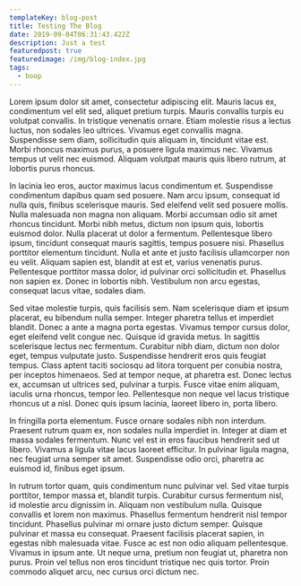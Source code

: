 ```yaml
---
templateKey: blog-post
title: Testing The Blog
date: 2019-09-04T06:31:43.422Z
description: Just a test
featuredpost: true
featuredimage: /img/blog-index.jpg
tags:
  - boop
---
```

Lorem ipsum dolor sit amet, consectetur adipiscing elit. Mauris lacus ex, condimentum vel elit sed, aliquet pretium turpis. Mauris convallis turpis eu volutpat convallis. In tristique venenatis ornare. Etiam molestie risus a lectus luctus, non sodales leo ultrices. Vivamus eget convallis magna. Suspendisse sem diam, sollicitudin quis aliquam in, tincidunt vitae est. Morbi rhoncus maximus purus, a posuere ligula maximus nec. Vivamus tempus ut velit nec euismod. Aliquam volutpat mauris quis libero rutrum, at lobortis purus rhoncus.



In lacinia leo eros, auctor maximus lacus condimentum et. Suspendisse condimentum dapibus quam sed posuere. Nam arcu ipsum, consequat id nulla quis, finibus scelerisque mauris. Sed eleifend velit sed posuere mollis. Nulla malesuada non magna non aliquam. Morbi accumsan odio sit amet rhoncus tincidunt. Morbi nibh metus, dictum non ipsum quis, lobortis euismod dolor. Nulla placerat ut dolor a fermentum. Pellentesque libero ipsum, tincidunt consequat mauris sagittis, tempus posuere nisi. Phasellus porttitor elementum tincidunt. Nulla et ante et justo facilisis ullamcorper non eu velit. Aliquam sapien est, blandit at est et, varius venenatis purus. Pellentesque porttitor massa dolor, id pulvinar orci sollicitudin et. Phasellus non sapien ex. Donec in lobortis nibh. Vestibulum non arcu egestas, consequat lacus vitae, sodales diam.



Sed vitae molestie turpis, quis facilisis sem. Nam scelerisque diam et ipsum placerat, eu bibendum nulla semper. Integer pharetra tellus et imperdiet blandit. Donec a ante a magna porta egestas. Vivamus tempor cursus dolor, eget eleifend velit congue nec. Quisque id gravida metus. In sagittis scelerisque lectus nec fermentum. Curabitur nibh diam, dictum non dolor eget, tempus vulputate justo. Suspendisse hendrerit eros quis feugiat tempus. Class aptent taciti sociosqu ad litora torquent per conubia nostra, per inceptos himenaeos. Sed at tempor neque, at pharetra est. Donec lectus ex, accumsan ut ultrices sed, pulvinar a turpis. Fusce vitae enim aliquam, iaculis urna rhoncus, tempor leo. Pellentesque non neque vel lacus tristique rhoncus ut a nisl. Donec quis ipsum lacinia, laoreet libero in, porta libero.



In fringilla porta elementum. Fusce ornare sodales nibh non interdum. Praesent rutrum quam ex, non sodales nulla imperdiet in. Integer at diam et massa sodales fermentum. Nunc vel est in eros faucibus hendrerit sed ut libero. Vivamus a ligula vitae lacus laoreet efficitur. In pulvinar ligula magna, nec feugiat urna semper sit amet. Suspendisse odio orci, pharetra ac euismod id, finibus eget ipsum.



In rutrum tortor quam, quis condimentum nunc pulvinar vel. Sed vitae turpis porttitor, tempor massa et, blandit turpis. Curabitur cursus fermentum nisl, id molestie arcu dignissim in. Aliquam non vestibulum nulla. Quisque convallis et lorem non maximus. Phasellus fermentum hendrerit nisl tempor tincidunt. Phasellus pulvinar mi ornare justo dictum semper. Quisque pulvinar et massa eu consequat. Praesent facilisis placerat sapien, in egestas nibh malesuada vitae. Fusce ac est non odio aliquam pellentesque. Vivamus in ipsum ante. Ut neque urna, pretium non feugiat ut, pharetra non purus. Proin vel tellus non eros tincidunt tristique nec quis tortor. Proin commodo aliquet arcu, nec cursus orci dictum nec.
